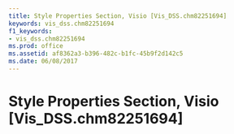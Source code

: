 ```yaml
---
title: Style Properties Section, Visio [Vis_DSS.chm82251694]
keywords: vis_dss.chm82251694
f1_keywords:
- vis_dss.chm82251694
ms.prod: office
ms.assetid: af8362a3-b396-482c-b1fc-45b9f2d142c5
ms.date: 06/08/2017
---
```



# Style Properties Section, Visio [Vis_DSS.chm82251694]


